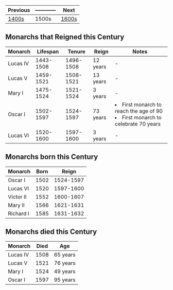 | Previous | ———— | Next |
| - | - | - |
| [1400s] | 1500s | [1600s] |

[1600s]: ../1600_1699/readme.md
[1400s]: ../1400_1499/readme.md
## Monarchs that Reigned this Century
| Monarch | Lifespan | Tenure | Reign | Notes |
| ------- | ------- | ------- | ----- | ------- |
| Lucas IV | 1443-1508 | 1496-1508 | 12 years  |  - |
| Lucas V | 1459-1521 | 1508-1521 | 13 years  |  - |
| Mary I | 1475-1524 | 1521-1524 | 3 years  |  - |
| Oscar I | 1502-1597 | 1524-1597 | 73 years  | <li>First monarch to reach the age of 90</li><li>First monarch to celebrate 70 years</li> |
| Lucas VI | 1520-1600 | 1597-1600 | 3 years  | - |

## Monarchs born this Century
| Monarch | Born | Reign |
| ------- | ------- | ----- |
| Oscar I | 1502 | 1524-1597 |
| Lucas VI | 1520 | 1597-1600 |
| Victor II | 1552 | 1600-1607 |
| Mary II | 1566 | 1621-1631 |
| Richard I | 1585 | 1631-1632 |


## Monarchs died this Century
| Monarch | Died | Age |
| ------- | ------- | ----- |
| Lucas IV | 1508 | 65 years |
| Lucas V | 1521 | 76 years |
| Mary I | 1524 | 49 years |
| Oscar I | 1597 | 95 years |
